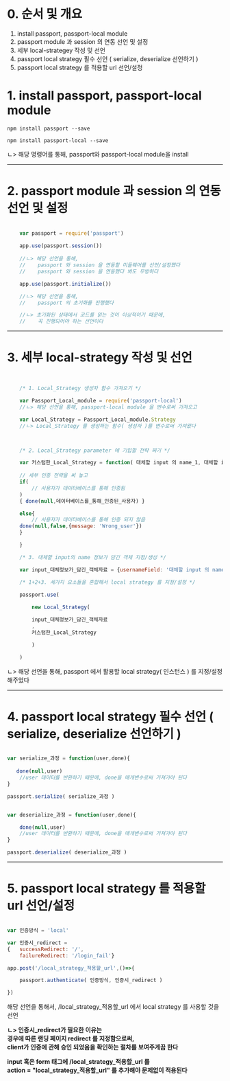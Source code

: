 # 0. 순서 및 개요   
   
1. install passport, passport-local module   
2. passport module 과 session 의 연동 선언 및 설정   
3. 세부 local-strategey 작성 및 선언   
4. passport local strategy 필수 선언 ( serialize, deserialize 선언하기 )   
5. passport local strategy 를 적용할 url 선언/설정   


# 1. install passport, passport-local module   
   
    npm install passport --save   
   
    npm install passport-local --save   
   
ㄴ> 해당 명령어를 통해, passport와 passport-local module을 install   
   
* * *
   
# 2. passport module 과 session 의 연동 선언 및 설정   

``` javascript
    
    var passport = require('passport')
    
    app.use(passport.session())
    
    //ㄴ> 해당 선언을 통해,
    //    passport 와 session 을 연동할 미들웨어를 선언/설정했다
    //    passport 와 session 을 연동했다 봐도 무방하다

    app.use(passport.initialize())

    //ㄴ> 해당 선언을 통해,
    //    passport 의 초기화를 진행했다

    //ㄴ> 초기화된 상태에서 코드를 읽는 것이 이상적이기 때문에,
    //    꼭 진행되어야 하는 선언이다


```
   
* * *
   
# 3. 세부 local-strategy 작성 및 선언   
   
```javascript


    /* 1. Local_Strategy 생성자 함수 가져오기 */

    var Passport_Local_module = require('passport-local')
    //ㄴ> 해당 선언을 통해, passport-local module 을 변수로써 가져오고

    var Local_Strategy = Passport_Local_module.Strategy
    //ㄴ> Local_Strategy 를 생성하는 함수( 생성자 )를 변수로써 가져왔다   



    /* 2. Local_Strategy parameter 에 기입할 전략 짜기 */

    var 커스텀한_Local_Strategy = function( 대체할 input 의 name_1, 대체할 input의 name_2, done){
        
    // 세부 인증 전략을 써 놓고
    if(
        // 사용자가 데이터베이스를 통해 인증됨
    )
    { done(null,데이터베이스를_통해_인증된_사용자) }

    else{
        // 사용자가 데이터베이스를 통해 인증 되지 않음
    done(null,false,{message: 'Wrong_user'})
    }

    }

    /* 3. 대체할 input의 name 정보가 담긴 객체 지정/생성 */

    var input_대체정보가_담긴_객체자료 = {usernameField: '대체할 input 의 name_1', passwordField: '대체할 input의 name_2'}

    /* 1+2+3. 세가지 요소들을 혼합해서 local strategy 를 지정/설정 */

    passport.use(
        
        new Local_Strategy(

        input_대체정보가_담긴_객체자료
        ,
        커스텀한_Local_Strategy

        )

    )
```
ㄴ> 해당 선언을 통해, passport 에서 활용할 local strategy( 인스턴스 ) 를 지정/설정해주었다   
   
* * *
   
# 4. passport local strategy 필수 선언 ( serialize, deserialize 선언하기 )   
   
```javascript

var serialize_과정 = function(user,done){
   
   done(null,user)
    //user 데이터를 반환하기 때문에, done을 매개변수로써 가져가야 된다
}

passport.serialize( serialize_과정 )


var deserialize_과정 = function(user,done){

    done(null,user)
    //user 데이터를 반환하기 때문에, done을 매개변수로써 가져가야 된다
}

passport.deserialize( deserialize_과정 )

```
   
* * *
   
# 5. passport local strategy 를 적용할 url 선언/설정   
   
```javascript

var 인증방식 = 'local'

var 인증시_redirect = 
{   successRedirect: '/',
    failureRedirect: '/login_fail'}

app.post('/local_strategy_적용할_url',()=>{

    passport.authenticate( 인증방식, 인증시_redirect )

})
```   
해당 선언을 통해서, /local_strategy_적용할_url 에서 local strategy 를 사용할 것을 선언

**ㄴ> 인증시_redirect가 필요한 이유는**   
**경우에 따른 랜딩 페이지 redirect 를 지정함으로써,**   
**client가 인증에 관해 승인 되었음을 확인하는 절차를 보여주게끔 한다**   
   
**input 혹은 form 태그에 /local_strategy_적용할_url 를**   
**action = "local_strategy_적용할_url" 를 추가해야 문제없이 적용된다**